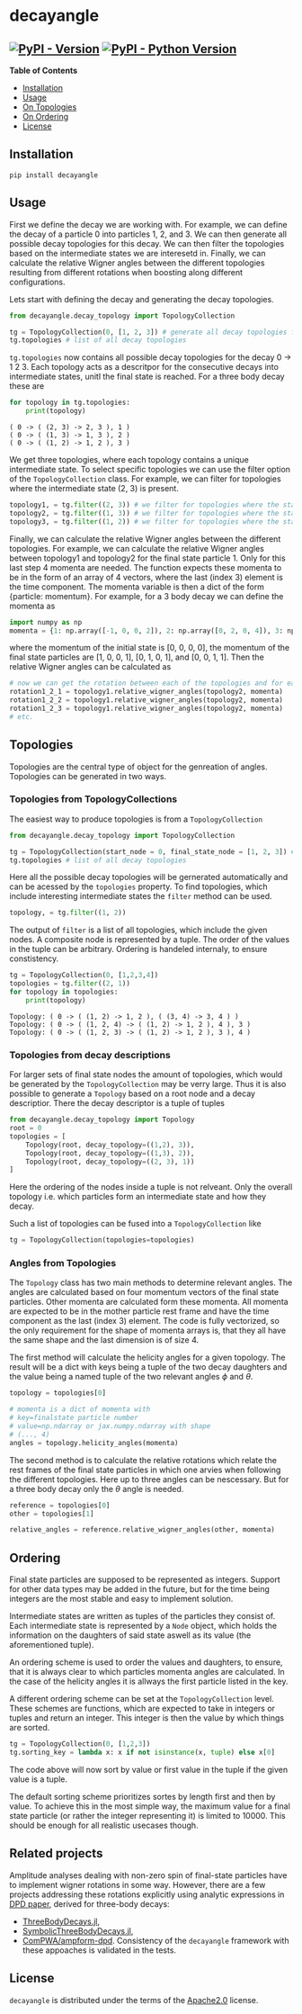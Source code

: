 # decayangle

<!-- [![PyPI - Version](https://img.shields.io/pypi/v/decayangle.svg)](https://pypi.org/project/decayangle)
[![PyPI - Python Version](https://img.shields.io/pypi/pyversions/decayangle.svg)](https://pypi.org/project/decayangle) -->


[![PyPI - Version](https://img.shields.io/pypi/v/decayangle.svg)](https://test.pypi.org/project/decayangle/)
[![PyPI - Python Version](https://img.shields.io/pypi/pyversions/decayangle.svg)](https://test.pypi.org/project/decayangle/)
-----

**Table of Contents**

- [Installation](#installation)
- [Usage](#usage)
- [On Topologies](#Topologies)
- [On Ordering](#ordering)
- [License](#license)

## Installation

```console
pip install decayangle
```
## Usage
First we define the decay we are working with. For example, we can define the decay of a particle 0 into particles 1, 2, and 3. We can then generate all possible decay topologies for this decay. We can then filter the topologies based on the intermediate states we are interesetd in. Finally, we can calculate the relative Wigner angles between the different topologies resulting from different rotations when boosting along different configurations.

Lets start with defining the decay and generating the decay topologies.
```python
from decayangle.decay_topology import TopologyCollection

tg = TopologyCollection(0, [1, 2, 3]) # generate all decay topologies for 0 -> 1 2 3
tg.topologies # list of all decay topologies
```
```tg.topologies``` now contains all possible decay topologies for the decay 0 -> 1 2 3. Each topology acts as a descritpor for the consecutive decays into intermediate states, unitl the final state is reached. For a three body decay these are
```python
for topology in tg.topologies:
    print(topology)
```
```console
( 0 -> ( (2, 3) -> 2, 3 ), 1 )
( 0 -> ( (1, 3) -> 1, 3 ), 2 )
( 0 -> ( (1, 2) -> 1, 2 ), 3 )
```

We get three topologies, where each topology contains a unique intermediate state.
To select specific topologies we can use the filter option of the ```TopologyCollection``` class. For example, we can filter for topologies where the intermediate state (2, 3) is present.
```python	
topology1, = tg.filter((2, 3)) # we filter for topologies where the state (2, 3) is present 
topology2, = tg.filter((1, 3)) # we filter for topologies where the state (1, 3) is present
topology3, = tg.filter((1, 2)) # we filter for topologies where the state (1, 2) is present
```

Finally, we can calculate the relative Wigner angles between the different topologies. For example, we can calculate the relative Wigner angles between topology1 and topology2 for the final state particle 1. Only for this last step 4 momenta are needed. 
The function expects these momenta to be in the form of an array of 4 vectors, where the last (index 3) element is the time component. The momenta variable is then a dict of the form {particle: momentum}. For example, for a 3 body decay we can define the momenta as
```python	
import numpy as np
momenta = {1: np.array([-1, 0, 0, 2]), 2: np.array([0, 2, 0, 4]), 3: np.array([0, 0, 0.3, 2])}
```
where the momentum of the initial state is [0, 0, 0, 0], the momentum of the final state particles are [1, 0, 0, 1], [0, 1, 0, 1], and [0, 0, 1, 1]. Then the relative Wigner angles can be calculated as

```python
# now we can get the rotation between each of the topologies and for each final state particle
rotation1_2_1 = topology1.relative_wigner_angles(topology2, momenta)
rotation1_2_2 = topology1.relative_wigner_angles(topology2, momenta)
rotation1_2_3 = topology1.relative_wigner_angles(topology2, momenta)
# etc.
```

## Topologies

Topologies are the central type of object for the genreation of angles. Topologies can be generated in two ways.

### Topologies from TopologyCollections
The easiest way to produce topologies is from a `TopologyCollection`
```python
from decayangle.decay_topology import TopologyCollection

tg = TopologyCollection(start_node = 0, final_state_node = [1, 2, 3]) # generate all decay topologies for 0 -> 1 2 3
tg.topologies # list of all decay topologies
```

Here all the possible decay topologies will be gernerated automatically and can be acessed by the `topologies` property. To find topologies, which include interesting intermediate states the `filter` method can be used.

```python
topology, = tg.filter((1, 2))
```
The output of `filter` is a list of all topologies, which include the given nodes. A composite node is represented by a tuple. The order of the values in the tuple can be arbitrary. Ordering is handeled internaly, to ensure constistency.

```python
tg = TopologyCollection(0, [1,2,3,4])
topologies = tg.filter((2, 1))
for topology in topologies:
    print(topology)
```
```
Topology: ( 0 -> ( (1, 2) -> 1, 2 ), ( (3, 4) -> 3, 4 ) )
Topology: ( 0 -> ( (1, 2, 4) -> ( (1, 2) -> 1, 2 ), 4 ), 3 )
Topology: ( 0 -> ( (1, 2, 3) -> ( (1, 2) -> 1, 2 ), 3 ), 4 )
```

### Topologies from decay descriptions
For larger sets of final state nodes the amount of topologies, which would be generated by the `TopologyCollection` may be verry large.
Thus it is also possible to generate a `Topology` based on a root node and a decay descriptior. There the decay descriptor is a tuple of tuples 
```python
from decayangle.decay_topology import Topology
root = 0
topologies = [
    Topology(root, decay_topology=((1,2), 3)),
    Topology(root, decay_topology=((1,3), 2)), 
    Topology(root, decay_topology=((2, 3), 1)) 
]
```
Here the ordering of the nodes inside a tuple is not relveant. Only the overall topology i.e. which particles form an intermediate state and how they decay.

Such a list of topologies can be fused into a `TopologyCollection` like

```python
tg = TopologyCollection(topologies=topologies)
```

### Angles from Topologies

The `Topology` class has two main methods to determine relevant angles. 
The angles are calculated based on four momentum vectors of the final state particles. Other momenta are calculated form these momenta. 
All momenta are expected to be in the mother particle rest frame and have the time component as the last (index 3) element. 
The code is fully vectorized, so the only requirement for the shape of momenta arrays is, that they all have the same shape and the last dimension is of size 4.


The first method will calculate the helicity angles for a given topology. 
The result will be a dict with keys being a tuple of the two decay daughters and the value being a named tuple of the two relevant angles $\phi$ and $\theta$.
```python
topology = topologies[0]

# momenta is a dict of momenta with 
# key=finalstate particle number
# value=np.ndarray or jax.numpy.ndarray with shape
# (..., 4) 
angles = topology.helicity_angles(momenta)
```

The second method is to calculate the relative rotations which relate the rest frames of the final state particles in which one arvies when following the different topologies. Here up to three angles can be nescessary. But for a three body decay only the $\theta$ angle is needed.

```python
reference = topologies[0]
other = topologies[1]

relative_angles = reference.relative_wigner_angles(other, momenta)
```

## Ordering
Final state particles are supposed to be represented as integers. Support for other data types may be added in the future, but for the time being integers are the most stable and easy to implement solution. 

Intermediate states are written as tuples of the particles they consist of. Each intermediate state is represented by a `Node` object, which holds the information on the daughters of said state aswell as its value (the aforementioned tuple). 

An ordering scheme is used to order the values and daughters, to ensure, that it is always clear to which particles momenta angles are calculated. 
In the case of the helicity angles it is allways the first particle listed in the key.

A different ordering scheme can be set at the 
`TopologyCollection` level. These schemes are functions, which are expected to take in integers or tuples and return an integer. This integer is then the value by which things are sorted.

```python
tg = TopologyCollection(0, [1,2,3])
tg.sorting_key = lambda x: x if not isinstance(x, tuple) else x[0]
```

The code above will now sort by value or first value in the tuple if the given value is a tuple.

The default sorting scheme prioritizes sortes by length first and then by value. 
To achieve this in the most simple way,  the maximum value for a final state particle (or rather the integer representing it) is limited to 10000. This should be enough for all realistic usecases though.

## Related projects

Amplitude analyses dealing with non-zero spin of final-state particles have to implement wigner rotations in some way.
However, there are a few projects addressing these rotations explicitly using analytic expressions in [DPD paper](https://inspirehep.net/literature/1758460), derived for three-body decays:
- [ThreeBodyDecays.jl](https://github.com/mmikhasenko/ThreeBodyDecays.jl), 
- [SymbolicThreeBodyDecays.jl](https://github.com/mmikhasenko/SymbolicThreeBodyDecays.jl),
- [ComPWA/ampform-dpd](https://github.com/ComPWA/ampform-dpd).
Consistency of the `decayangle` framework with these appoaches is validated in the tests.

## License

`decayangle` is distributed under the terms of the [Apache2.0](https://www.apache.org/licenses/LICENSE-2.0) license.

